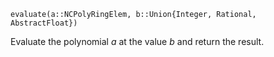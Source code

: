 ```
evaluate(a::NCPolyRingElem, b::Union{Integer, Rational, AbstractFloat})
```

Evaluate the polynomial $a$ at the value $b$ and return the result.
